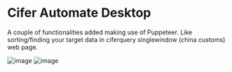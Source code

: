 # Cifer Automate Desktop

A couple of functionalities added making use of Puppeteer. Like sorting/finding your target data in ciferquery singlewindow (china customs) web page.

![image](https://github.com/NT1210/cifer-automate-desktop/assets/147454467/038bf27a-2ba5-469a-89be-6ec5d9338516)
![image](https://github.com/NT1210/cifer-automate-desktop/assets/147454467/ce3cfd36-5c7b-43b9-ba4c-ce7510d216ec)
